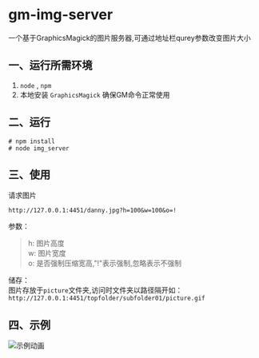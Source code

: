 # gm-img-server
一个基于GraphicsMagick的图片服务器,可通过地址栏qurey参数改变图片大小

## 一、运行所需环境
1. `node` , `npm` 
2. 本地安装 `GraphicsMagick` 确保GM命令正常使用

## 二、运行
```
# npm install 
# node img_server
```
## 三、使用
请求图片
```
http://127.0.0.1:4451/danny.jpg?h=100&w=100&o=!
```
参数：
> h: 图片高度  
> w: 图片宽度  
> o: 是否强制压缩宽高,"!"表示强制,忽略表示不强制  

储存：  
图片存放于`picture`文件夹,访问时文件夹以路径隔开如：  
`http://127.0.0.1:4451/topfolder/subfolder01/picture.gif`
## 四、示例
![示例动画](https://img.hobairiku.site/img_server/example.gif)